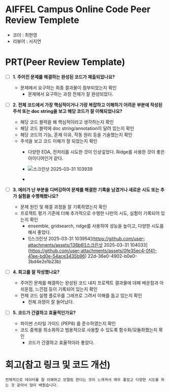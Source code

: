 # AIFFEL Campus Online Code Peer Review Templete
- 코더 : 최현영
- 리뷰어 : 서지연


# PRT(Peer Review Template)
- [ ]  **1. 주어진 문제를 해결하는 완성된 코드가 제출되었나요?**
    - 문제에서 요구하는 최종 결과물이 첨부되었는지 확인
        - 문제에서 요구하는 과정 전체가 잘 완성되었다. 
    
- [ ]  **2. 전체 코드에서 가장 핵심적이거나 가장 복잡하고 이해하기 어려운 부분에 작성된 
주석 또는 doc string을 보고 해당 코드가 잘 이해되었나요?**
    - 해당 코드 블럭을 왜 핵심적이라고 생각하는지 확인
    - 해당 코드 블럭에 doc string/annotation이 달려 있는지 확인
    - 해당 코드의 기능, 존재 이유, 작동 원리 등을 기술했는지 확인
    - 주석을 보고 코드 이해가 잘 되었는지 확인
        - 다양한 EDA, 전처리를 시도한 것이 인상깊었다. Ridge를 사용한 것이 좋은 아이디어인거 같다.
        - ![스크린샷 2025-03-31 103939](https://github.com/user-attachments/assets/dec50142-b61b-45c0-9663-d349137dc8b4)

        - 
- [ ]  **3. 에러가 난 부분을 디버깅하여 문제를 해결한 기록을 남겼거나
새로운 시도 또는 추가 실험을 수행해봤나요?**
    - 문제 원인 및 해결 과정을 잘 기록하였는지 확인
    - 프로젝트 평가 기준에 더해 추가적으로 수행한 나만의 시도, 
    실험이 기록되어 있는지 확인
        - ensemble, gridsearch, ridge를 사용하여 성능을 높이고, 다양한 시도를 해서 좋았다.
        - ![스크린샷 2025-03-31 103954](https://github.com/user-attachments/assets/138b6![스크린샷 2025-03-31 104033](https://github.com/user-attachments/assets/0fe35ec4-0f41-41ee-bd0e-54ace3435b96)
22d-36e0-4902-b0e0-3bd4e2e1b23b)

        
- [ ]  **4. 회고를 잘 작성했나요?**
    - 주어진 문제를 해결하는 완성된 코드 내지 프로젝트 결과물에 대해
    배운점과 아쉬운점, 느낀점 등이 기록되어 있는지 확인
    - 전체 코드 실행 플로우를 그래프로 그려서 이해를 돕고 있는지 확인
        - 전체 과정이 잘 들어났다. 
        
- [ ]  **5. 코드가 간결하고 효율적인가요?**
    - 파이썬 스타일 가이드 (PEP8) 를 준수하였는지 확인
    - 코드 중복을 최소화하고 범용적으로 사용할 수 있도록 함수화/모듈화했는지 확인
        - 코드가 간결하고 효율적이라 좋았다. 


# 회고(참고 링크 및 코드 개선)
```
전체적으로 데이터를 잘 이해하고 모델링 한다는 것이 느껴져서 매우 좋았고 다양한 시도를 하는 것 같아서 많이 배웠습니다. 
```
